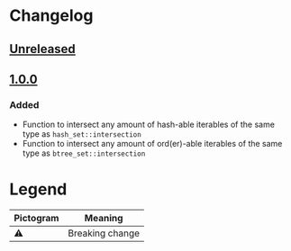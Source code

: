 # Changelog

## [Unreleased] 

[Unreleased]: https://github.com/foresterre/intersection/compare/v1.0.0...HEAD

## [1.0.0] 

### Added

* Function to intersect any amount of hash-able iterables of the same type as `hash_set::intersection`
* Function to intersect any amount of ord(er)-able iterables of the same type as `btree_set::intersection`

[1.0.0]: https://github.com/foresterre/cargo-msrv/releases/tag/v1.0.0

<!-- Example:

## [0.1.0] - 2022-01-01

### Added

### Changed

### Removed

### Fixed

### Deprecated

### Security


[0.1.0]: https://github.com/foresterre/bisector/compare/v0.0.0...v0.1.0

-->

# Legend

| Pictogram | Meaning         |
|-----------|-----------------|
| ⚠       | Breaking change |
